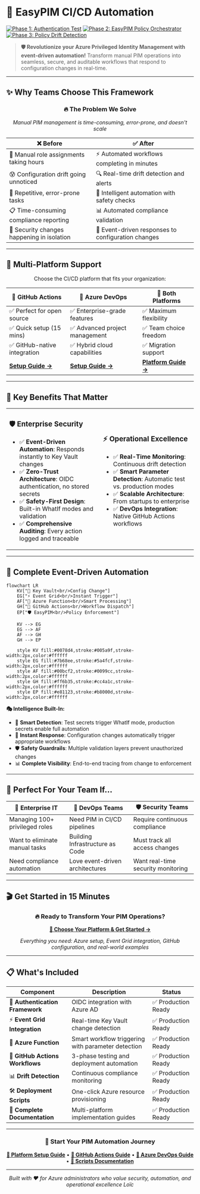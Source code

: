 # 🚀 EasyPIM CI/CD Automation

[![Phase 1: Authentication Test](https://github.com/kayasax/EasyPIM-EventDriven-Governance/actions/workflows/01-auth-test.yml/badge.svg)](https://github.com/kayasax/EasyPIM-EventDriven-Governance/actions/workflows/01-auth-test.yml)
[![Phase 2: EasyPIM Policy Orchestrator](https://github.com/kayasax/EasyPIM-EventDriven-Governance/actions/workflows/02-orchestrator-test.yml/badge.svg)](https://github.com/kayasax/EasyPIM-EventDriven-Governance/actions/workflows/02-orchestrator-test.yml)
[![Phase 3: Policy Drift Detection](https://github.com/kayasax/EasyPIM-EventDriven-Governance/actions/workflows/03-policy-drift-check.yml/badge.svg)](https://github.com/kayasax/EasyPIM-EventDriven-Governance/actions/workflows/03-policy-drift-check.yml)

> **🛡️ Revolutionize your Azure Privileged Identity Management with event-driven automation!**
> Transform manual PIM operations into seamless, secure, and auditable workflows that respond to configuration changes in real-time.

---

## ✨ **Why Teams Choose This Framework**

<div align="center">

### 🔥 **The Problem We Solve**
*Manual PIM management is time-consuming, error-prone, and doesn't scale*

| ❌ **Before** | ✅ **After** |
|---------------|--------------|
| 🐌 Manual role assignments taking hours | ⚡ Automated workflows completing in minutes |
| 😰 Configuration drift going unnoticed | 🔍 Real-time drift detection and alerts |
| 🔄 Repetitive, error-prone tasks | 🤖 Intelligent automation with safety checks |
| 📋 Time-consuming compliance reporting | 📊 Automated compliance validation |
| 🚨 Security changes happening in isolation | 🔔 Event-driven responses to configuration changes |

</div>

---

## 🌟 **Multi-Platform Support**

<div align="center">

Choose the CI/CD platform that fits your organization:

| 🚀 **GitHub Actions** | 🔵 **Azure DevOps** | 🌟 **Both Platforms** |
|----------------------|---------------------|----------------------|
| ✅ Perfect for open source | ✅ Enterprise-grade features | ✅ Maximum flexibility |
| ✅ Quick setup (15 mins) | ✅ Advanced project management | ✅ Team choice freedom |
| ✅ GitHub-native integration | ✅ Hybrid cloud capabilities | ✅ Migration support |
| **[Setup Guide →](docs/GitHub-Actions-Guide.md)** | **[Setup Guide →](docs/Azure-DevOps-Guide.md)** | **[Platform Guide →](docs/Platform-Setup-Guide.md)** |

</div>

---

## 🎯 **Key Benefits That Matter**

<table>
<tr>
<td width="50%">

### 🛡️ **Enterprise Security**
- ✅ **Event-Driven Automation**: Responds instantly to Key Vault changes
- ✅ **Zero-Trust Architecture**: OIDC authentication, no stored secrets
- ✅ **Safety-First Design**: Built-in WhatIf modes and validation
- ✅ **Comprehensive Auditing**: Every action logged and traceable

</td>
<td width="50%">

### ⚡ **Operational Excellence**
- ✅ **Real-Time Monitoring**: Continuous drift detection
- ✅ **Smart Parameter Detection**: Automatic test vs. production modes
- ✅ **Scalable Architecture**: From startups to enterprise
- ✅ **DevOps Integration**: Native GitHub Actions workflows

</td>
</tr>
</table>

---

## 🚀 **Complete Event-Driven Automation**

```mermaid
flowchart LR
    KV["🔑 Key Vault<br/>Config Change"]
    EG["⚡ Event Grid<br/>Instant Trigger"]
    AF["🔧 Azure Function<br/>Smart Processing"]
    GH["🚀 GitHub Actions<br/>Workflow Dispatch"]
    EP["🛡️ EasyPIM<br/>Policy Enforcement"]

    KV --> EG
    EG --> AF
    AF --> GH
    GH --> EP

    style KV fill:#0078d4,stroke:#005a9f,stroke-width:2px,color:#ffffff
    style EG fill:#7b68ee,stroke:#5a4fcf,stroke-width:2px,color:#ffffff
    style AF fill:#00bcf2,stroke:#0099cc,stroke-width:2px,color:#ffffff
    style GH fill:#ff6b35,stroke:#cc4a1c,stroke-width:2px,color:#ffffff
    style EP fill:#e81123,stroke:#b8000d,stroke-width:2px,color:#ffffff
```

**🎭 Intelligence Built-In:**
- 🧠 **Smart Detection**: Test secrets trigger WhatIf mode, production secrets enable full automation
- 🔄 **Instant Response**: Configuration changes automatically trigger appropriate workflows
- 🛡️ **Safety Guardrails**: Multiple validation layers prevent unauthorized changes
- 📊 **Complete Visibility**: End-to-end tracing from change to enforcement

---

## 🎯 **Perfect For Your Team If...**

<div align="center">

| 🏢 **Enterprise IT** | 🚀 **DevOps Teams** | 🛡️ **Security Teams** |
|---------------------|---------------------|----------------------|
| Managing 100+ privileged roles | Need PIM in CI/CD pipelines | Require continuous compliance |
| Want to eliminate manual tasks | Building Infrastructure as Code | Must track all access changes |
| Need compliance automation | Love event-driven architectures | Want real-time security monitoring |

</div>

---

## 🎬 **Get Started in 15 Minutes**

<div align="center">

### 🔥 **Ready to Transform Your PIM Operations?**

**[📖 Choose Your Platform & Get Started →](docs/Platform-Setup-Guide.md)**

*Everything you need: Azure setup, Event Grid integration, GitHub configuration, and real-world examples*

</div>

---

## 📋 **What's Included**

| Component | Description | Status |
|-----------|-------------|--------|
| 🔐 **Authentication Framework** | OIDC integration with Azure AD | ✅ Production Ready |
| ⚡ **Event Grid Integration** | Real-time Key Vault change detection | ✅ Production Ready |
| 🔧 **Azure Function** | Smart workflow triggering with parameter detection | ✅ Production Ready |
| 🚀 **GitHub Actions Workflows** | 3-phase testing and deployment automation | ✅ Production Ready |
| 📊 **Drift Detection** | Continuous compliance monitoring | ✅ Production Ready |
| 🛠️ **Deployment Scripts** | One-click Azure resource provisioning | ✅ Production Ready |
| 📖 **Complete Documentation** | Multi-platform implementation guides | ✅ Production Ready |

---

<div align="center">

### 🎯 **Start Your PIM Automation Journey**

**[📖 Platform Setup Guide](docs/Platform-Setup-Guide.md)** • **[🚀 GitHub Actions Guide](docs/GitHub-Actions-Guide.md)** • **[🔵 Azure DevOps Guide](docs/Azure-DevOps-Guide.md)** • **[🔧 Scripts Documentation](scripts/README.md)**

---

*Built with ❤️ for Azure administrators who value security, automation, and operational excellence*
*Loïc*
</div>
